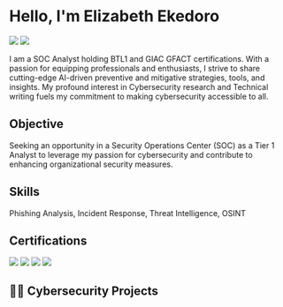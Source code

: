 # Hello, I'm Elizabeth Ekedoro
<a href="https://www.linkedin.com/in/ekedoro-elizabeth"><img src="https://img.shields.io/badge/-LinkedIn-0072b1?&style=for-the-badge&logo=linkedin&logoColor=white" /></a>
<a href="https://linktr.ee/elizabethekedoro"><img src="https://img.shields.io/badge/-Linktree-254F1A?&style=for-the-badge&logo=linktree&logoColor=Lincoln Green" /></a>


I am a SOC Analyst holding BTL1 and GIAC GFACT certifications. With a passion for equipping professionals and enthusiasts, I strive to share cutting-edge AI-driven preventive and mitigative strategies, tools, and insights. My profound interest in Cybersecurity research and Technical writing fuels my commitment to making cybersecurity accessible to all.


## Objective

Seeking an opportunity in a Security Operations Center (SOC) as a Tier 1 Analyst to leverage my passion for cybersecurity and contribute to enhancing organizational security measures.

## Skills

Phishing Analysis,
Incident Response,
Threat Intelligence,
OSINT



## Certifications
<div>
  <img src="https://img.shields.io/badge/-BTL1-000080?&style=for-the-badge&logo=BTL1&logoColor=white" />
  <img src="https://img.shields.io/badge/-GFACT-FFD700?&style=for-the-badge&logo=GIAC&logoColor=white" />
 <img src="https://img.shields.io/badge/-CC-006400?&style=for-the-badge&logo=ISC2&logoColor=white" />
  <img src="https://img.shields.io/badge/-Network Defense-007ACC?&style=for-the-badge&logo=CISCO&logoColor=white" />



 <h2>👨‍💻 Cybersecurity Projects</h2>
  


</div>

